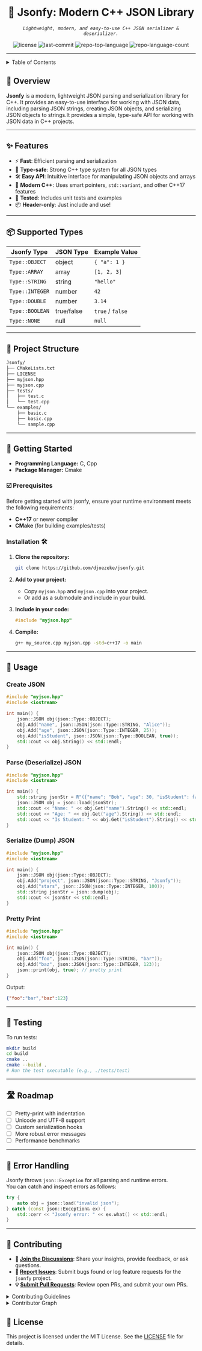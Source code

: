 <p align="center"><h1 align="center">🚀 Jsonfy: Modern C++ JSON Library</h1></p>

<p align="center">
    <em><code>Lightweight, modern, and easy-to-use C++ JSON serializer & deserializer.</code></em>
</p>
<p align="center">
    <img src="https://img.shields.io/github/license/djoezeke/jsonfy?style=flat-square&logo=opensourceinitiative&logoColor=white&color=0080ff" alt="license">
    <img src="https://img.shields.io/github/last-commit/djoezeke/jsonfy?style=flat-square&logo=git&logoColor=white&color=0080ff" alt="last-commit">
    <img src="https://img.shields.io/github/languages/top/djoezeke/jsonfy?style=flat-square&color=0080ff" alt="repo-top-language">
    <img src="https://img.shields.io/github/languages/count/djoezeke/jsonfy?style=flat-square&color=0080ff" alt="repo-language-count">
</p>

---

<details><summary>Table of Contents</summary>

- [📍 Overview](#-overview)
- [👾 Features](#-features)
- [📁 Project Structure](#-project-structure)
- [🚀 Getting Started](#-getting-started)
  - [☑️ Prerequisites](#-prerequisites)
  - [⚙️ Installation](#-installation)
  - [🤖 Usage](#🤖-usage)
  - [🧪 Testing](#🧪-testing)
- [📌 Project Roadmap](#-project-roadmap)
- [🔰 Contributing](#-contributing)
- [🎗 License](#-license)
- [🙌 Acknowledgments](#-acknowledgments)

</details>

## 📍 Overview

**Jsonfy** is a modern, lightweight JSON parsing and serialization library for C++. It provides an easy-to-use interface for working with JSON data, including parsing JSON strings, creating JSON objects, and serializing JSON objects to strings.It provides a simple, type-safe API for working with JSON data in C++ projects.

---

## ✨ Features

- ⚡ **Fast**: Efficient parsing and serialization
- 🧩 **Type-safe**: Strong C++ type system for all JSON types
- 🛠️ **Easy API**: Intuitive interface for manipulating JSON objects and arrays
- 📝 **Modern C++**: Uses smart pointers, `std::variant`, and other C++17 features
- 🧪 **Tested**: Includes unit tests and examples
- 📦 **Header-only**: Just include and use!

---

## 📦 Supported Types

| Jsonfy Type      | JSON Type   | Example Value      |
|------------------|-------------|--------------------|
| `Type::OBJECT`   | object      | `{ "a": 1 }`       |
| `Type::ARRAY`    | array       | `[1, 2, 3]`        |
| `Type::STRING`   | string      | `"hello"`          |
| `Type::INTEGER`  | number      | `42`               |
| `Type::DOUBLE`   | number      | `3.14`             |
| `Type::BOOLEAN`  | true/false  | `true` / `false`   |
| `Type::NONE`     | null        | `null`             |

---

## 📁 Project Structure

```sh
Jsonfy/
├── CMakeLists.txt
├── LICENSE
├── myjson.hpp
├── myjson.cpp
├── tests/
│   ├── test.c
│   └── test.cpp
└── examples/
    ├── basic.c
    ├── basic.cpp
    └── sample.cpp
```

---


## 🚀 Getting Started

- **Programming Language:** C, Cpp
- **Package Manager:** Cmake

### ☑️ Prerequisites

Before getting started with jsonfy, ensure your runtime environment meets the following requirements:

- **C++17** or newer compiler
- **CMake** (for building examples/tests)

### Installation 🛠️

1. **Clone the repository:**
    ```sh
    git clone https://github.com/djoezeke/jsonfy.git
    ```

2. **Add to your project:**
    - Copy `myjson.hpp` and `myjson.cpp` into your project.
    - Or add as a submodule and include in your build.

3. **Include in your code:**
    ```cpp
    #include "myjson.hpp"
    ```

4. **Compile:**
    ```sh
    g++ my_source.cpp myjson.cpp -std=c++17 -o main
    ```
---

## 🤖 Usage

### Create JSON

```cpp
#include "myjson.hpp"
#include <iostream>

int main() {
    json::JSON obj(json::Type::OBJECT);
    obj.Add("name", json::JSON(json::Type::STRING, "Alice"));
    obj.Add("age", json::JSON(json::Type::INTEGER, 25));
    obj.Add("isStudent", json::JSON(json::Type::BOOLEAN, true));
    std::cout << obj.String() << std::endl;
}
```

### Parse (Deserialize) JSON

```cpp
#include "myjson.hpp"
#include <iostream>

int main() {
    std::string jsonStr = R"({"name": "Bob", "age": 30, "isStudent": false})";
    json::JSON obj = json::load(jsonStr);
    std::cout << "Name: " << obj.Get("name").String() << std::endl;
    std::cout << "Age: " << obj.Get("age").String() << std::endl;
    std::cout << "Is Student: " << obj.Get("isStudent").String() << std::endl;
}
```

### Serialize (Dump) JSON

```cpp
#include "myjson.hpp"
#include <iostream>

int main() {
    json::JSON obj(json::Type::OBJECT);
    obj.Add("project", json::JSON(json::Type::STRING, "Jsonfy"));
    obj.Add("stars", json::JSON(json::Type::INTEGER, 100));
    std::string jsonStr = json::dump(obj);
    std::cout << jsonStr << std::endl;
}
```

### Pretty Print

```cpp
#include "myjson.hpp"
#include <iostream>

int main() {
    json::JSON obj(json::Type::OBJECT);
    obj.Add("foo", json::JSON(json::Type::STRING, "bar"));
    obj.Add("baz", json::JSON(json::Type::INTEGER, 123));
    json::print(obj, true); // pretty print
}
```

Output:
```json
{"foo":"bar","baz":123}
```

---

## 🧪 Testing

To run tests:

```sh
mkdir build
cd build
cmake ..
cmake --build .
# Run the test executable (e.g., ./tests/test)
```

---

## 🛣️ Roadmap

- [ ] Pretty-print with indentation
- [ ] Unicode and UTF-8 support
- [ ] Custom serialization hooks
- [ ] More robust error messages
- [ ] Performance benchmarks

---

## 🐛 Error Handling

Jsonfy throws `json::Exception` for all parsing and runtime errors.  
You can catch and inspect errors as follows:

```cpp
try {
    auto obj = json::load("invalid json");
} catch (const json::Exception& ex) {
    std::cerr << "Jsonfy error: " << ex.what() << std::endl;
}
```

---

## 🤝 Contributing

- **💬 [Join the Discussions](https://github.com/djoezeke/jsonfy/discussions)**: Share your insights, provide feedback, or ask questions.
- **🐛 [Report Issues](https://github.com/djoezeke/jsonfy/issues)**: Submit bugs found or log feature requests for the `jsonfy` project.
- **💡 [Submit Pull Requests](https://github.com/djoezeke/jsonfy/blob/main/CONTRIBUTING.md)**: Review open PRs, and submit your own PRs.

<details closed>
<summary>Contributing Guidelines</summary>

1. **Fork the Repository**: Start by forking the project repository to your github account.
2. **Clone Locally**: Clone the forked repository to your local machine using a git client.
   ```sh
   git clone https://github.com/djoezeke/jsonfy
   ```
3. **Create a New Branch**: Always work on a new branch, giving it a descriptive name.
   ```sh
   git checkout -b new-feature-x
   ```
4. **Make Your Changes**: Develop and test your changes locally.
5. **Commit Your Changes**: Commit with a clear message describing your updates.
   ```sh
   git commit -m 'Implemented new feature x.'
   ```
6. **Push to github**: Push the changes to your forked repository.
   ```sh
   git push origin new-feature-x
   ```
7. **Submit a Pull Request**: Create a PR against the original project repository. Clearly describe the changes and their motivations.
8. **Review**: Once your PR is reviewed and approved, it will be merged into the main branch. Congratulations on your contribution!
</details>

<details closed>
<summary>Contributor Graph</summary>
<br>
<p align="left">
   <a href="https://github.com{/djoezeke/jsonfy/}graphs/contributors">
      <img src="https://contrib.rocks/image?repo=djoezeke/jsonfy">
   </a>
</p>
</details>


## 📄 License 

This project is licensed under the MIT License. See the [LICENSE](LICENSE) file for details.
